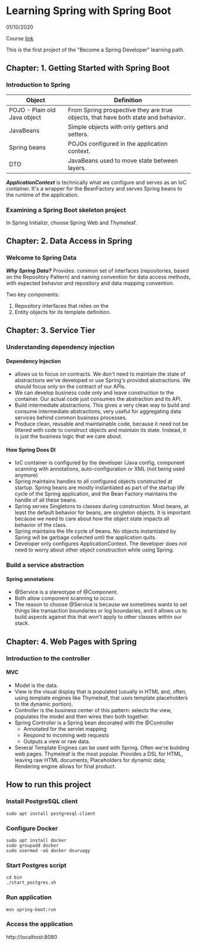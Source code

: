 # Learning Spring with Spring Boot
01/10/2020

Course [link](https://www.linkedin.com/learning/learning-spring-with-spring-boot-2?contextUrn=urn%3Ali%3AlyndaLearningPath%3A5b101b04498e06fb6e2d8785)

This is the first project of the "Become a Spring Developer" learning path.

## Chapter: 1. Getting Started with Spring Boot
### Introduction to Spring

| Object                       | Definition                                                                       |
| ---------------------------- | -------------------------------------------------------------------------------- |
| POJO - Plain old Java object | From Spring prospective they are true objects, that have both state and behavior.|
| JavaBeans                   | Simple objects with only getters and setters.                                    |
| Spring beans                 | POJOs configured in the application context.                                     |
| DTO                          | JavaBeans used to move state between layers.                                    |

**_ApplicationContext_** is technically what we configure and serves as an IoC container. It's a wrapper for the BeanFactory and serves Spring beans to the runtime of the application.

### Examining a Spring Boot skeleton project

In Spring Initializr, choose Spring Web and Thymeleaf. 


## Chapter: 2. Data Access in Spring
### Welcome to Spring Data
**_Why Spring Data?_** Provides: common set of interfaces (repositories, based on the Repository Pattern) and naming convention for data access methods, with expected behavior and repository and data mapping convention.

Two key components: 
1) Repository interfaces that relies on the 
2) Entity objects for its template definition. 


## Chapter: 3. Service Tier
### Understanding dependency injection
#### Dependency Injection
- allows us to focus on contracts. We don't need to maintain the state of abstractions we've developed or use Spring's provided abstractions. We should focus only on the contract of our APIs. 
- We can develop business code only and leave construction to the container. Our actual code just consumes the abstraction and its API. 
- Build intermediate abstractions. This gives a very clean way to build and consume intermediate abstractions, very useful for aggregating data services behind common business processes. 
- Produce clean, reusable and maintainable code, because it need not be littered with code to construct objects and maintain its state. Instead, it is just the business logic that we care about. 

#### How Spring Does DI
- IoC container is configured by the developer (Java config, component scanning with annotations, auto-configuration or XML (not being used anymore) 
- Spring maintains handles to all configured objects constructed at startup. Spring beans are mostly instantiated as part of the startup life cycle of the Spring application, and the Bean Factory maintains the handle of all these beans.
- Spring serves Singletons to classes during construction. Most beans, at least the default behavior for beans, are singleton objects. It is important because we need to care about how the object state impacts all behavior of the class.
- Spring maintains the life cycle of beans. No objects instantiated by Spring will be garbage collected until the application quits. 
- Developer only configures ApplicationContext. The developer does not need to worry about other object  construction while using Spring. 

### Build a service abstraction
#### Spring annotations
- @Service is a stereotype of @Component. 
- Both allow component scanning to occur. 
- The reason to choose @Service is because we sometimes wants to set things like transaction boundaries or log boundaries, and it allows us to build aspects against this that won't apply to other classes within our stack.

## Chapter: 4. Web Pages with Spring
### Introduction to the controller
#### MVC
- Model is the data. 
- View is the visual display that is populated (usually in HTML and, often, using template engines like Thymeleaf, that uses template placeholders to the dynamic portion). 
- Controller is the business center of this pattern: selects the view, populates the model and then wires then both together. 
- Spring Controller is a Spring bean decorated with the @Controller
   - Annotated for the servlet mapping
   - Respond to incoming web requests
   -  Outputs a view or raw data. 
- Several Template Engines can be used with Spring. Often we're building web pages. Thymeleaf is the most popular. Provides a DSL for HTML, leaving raw HTML documents; Placeholders for dynamic data; Rendering engine allows for final product. 

## How to run this project

### Install PostgreSQL client
```
sudo apt install postgresql-client
```
### Configure Docker
```
sudo apt install docker
sudo groupadd docker
sudo usermod -aG docker dsuruagy
```
### Start Postgres script
```
cd bin
./start_postgres.sh
```
### Run application
```
mvn spring-boot:run
```
### Access the application

   http://localhost:8080
